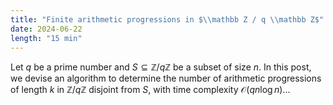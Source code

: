 ```yaml
---
title: "Finite arithmetic progressions in $\\mathbb Z / q \\mathbb Z$"
date: 2024-06-22
length: "15 min"
---
```


Let $q$ be a prime number and $S \subseteq \mathbb Z / q \mathbb Z$ be a subset of size $n$.
In this post, we devise an algorithm to determine the number of arithmetic progressions of length $k$ in $\mathbb Z / q \mathbb Z$ disjoint from $S$, with time complexity $\mathscr O (qn \log n)$...

<!--more-->
